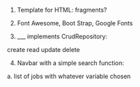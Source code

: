 
1. Template for HTML: fragments?

2. Font Awesome, Boot Strap, Google Fonts

3. ___ implements CrudRepository:

create
read
update 
delete 

4. Navbar with a simple search function:

a. list of jobs with whatever variable
chosen 